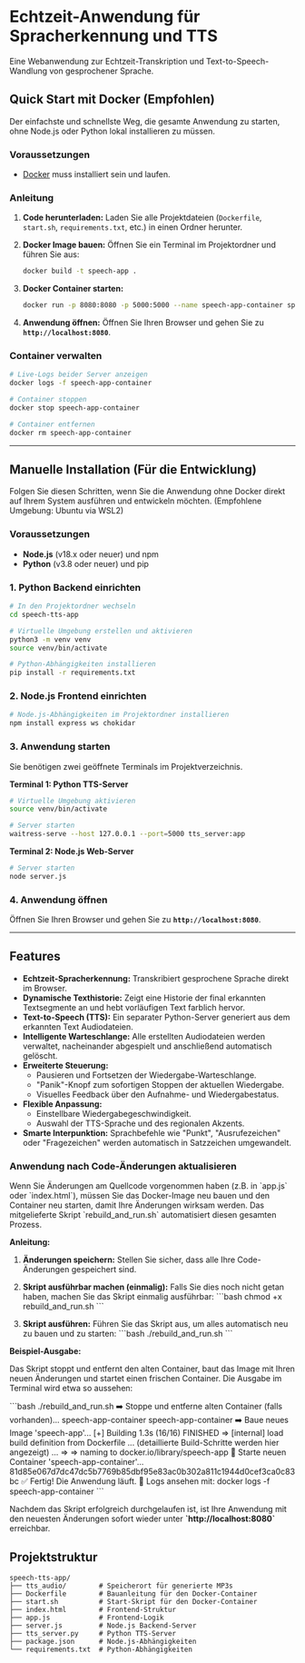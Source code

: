# Echtzeit-Anwendung für Spracherkennung und TTS

Eine Webanwendung zur Echtzeit-Transkription und Text-to-Speech-Wandlung von gesprochener Sprache.

## Quick Start mit Docker (Empfohlen)

Der einfachste und schnellste Weg, die gesamte Anwendung zu starten, ohne Node.js oder Python lokal installieren zu müssen.

### Voraussetzungen
- [Docker](https://www.docker.com/products/docker-desktop/) muss installiert sein und laufen.

### Anleitung
1.  **Code herunterladen:**
    Laden Sie alle Projektdateien (`Dockerfile`, `start.sh`, `requirements.txt`, etc.) in einen Ordner herunter.

2.  **Docker Image bauen:**
    Öffnen Sie ein Terminal im Projektordner und führen Sie aus:
    ```bash
    docker build -t speech-app .
    ```

3.  **Docker Container starten:**
    ```bash
    docker run -p 8080:8080 -p 5000:5000 --name speech-app-container speech-app
    ```

4.  **Anwendung öffnen:**
    Öffnen Sie Ihren Browser und gehen Sie zu **`http://localhost:8080`**.

### Container verwalten
```bash
# Live-Logs beider Server anzeigen
docker logs -f speech-app-container

# Container stoppen
docker stop speech-app-container

# Container entfernen
docker rm speech-app-container
```

---

## Manuelle Installation (Für die Entwicklung)

Folgen Sie diesen Schritten, wenn Sie die Anwendung ohne Docker direkt auf Ihrem System ausführen und entwickeln möchten. (Empfohlene Umgebung: Ubuntu via WSL2)

### Voraussetzungen
- **Node.js** (v18.x oder neuer) und npm
- **Python** (v3.8 oder neuer) und pip

### 1. Python Backend einrichten
```bash
# In den Projektordner wechseln
cd speech-tts-app

# Virtuelle Umgebung erstellen und aktivieren
python3 -m venv venv
source venv/bin/activate

# Python-Abhängigkeiten installieren
pip install -r requirements.txt
```

### 2. Node.js Frontend einrichten
```bash
# Node.js-Abhängigkeiten im Projektordner installieren
npm install express ws chokidar
```

### 3. Anwendung starten
Sie benötigen zwei geöffnete Terminals im Projektverzeichnis.

**Terminal 1: Python TTS-Server**
```bash
# Virtuelle Umgebung aktivieren
source venv/bin/activate

# Server starten
waitress-serve --host 127.0.0.1 --port=5000 tts_server:app
```

**Terminal 2: Node.js Web-Server**
```bash
# Server starten
node server.js
```

### 4. Anwendung öffnen
Öffnen Sie Ihren Browser und gehen Sie zu **`http://localhost:8080`**.

---

## Features

- **Echtzeit-Spracherkennung:** Transkribiert gesprochene Sprache direkt im Browser.
- **Dynamische Texthistorie:** Zeigt eine Historie der final erkannten Textsegmente an und hebt vorläufigen Text farblich hervor.
- **Text-to-Speech (TTS):** Ein separater Python-Server generiert aus dem erkannten Text Audiodateien.
- **Intelligente Warteschlange:** Alle erstellten Audiodateien werden verwaltet, nacheinander abgespielt und anschließend automatisch gelöscht.
- **Erweiterte Steuerung:**
    - Pausieren und Fortsetzen der Wiedergabe-Warteschlange.
    - "Panik"-Knopf zum sofortigen Stoppen der aktuellen Wiedergabe.
    - Visuelles Feedback über den Aufnahme- und Wiedergabestatus.
- **Flexible Anpassung:**
    - Einstellbare Wiedergabegeschwindigkeit.
    - Auswahl der TTS-Sprache und des regionalen Akzents.
- **Smarte Interpunktion:** Sprachbefehle wie "Punkt", "Ausrufezeichen" oder "Fragezeichen" werden automatisch in Satzzeichen umgewandelt.

### Anwendung nach Code-Änderungen aktualisieren

Wenn Sie Änderungen am Quellcode vorgenommen haben (z.B. in \`app.js\` oder \`index.html\`), müssen Sie das Docker-Image neu bauen und den Container neu starten, damit Ihre Änderungen wirksam werden. Das mitgelieferte Skript \`rebuild_and_run.sh\` automatisiert diesen gesamten Prozess.

**Anleitung:**

1.  **Änderungen speichern:** Stellen Sie sicher, dass alle Ihre Code-Änderungen gespeichert sind.

2.  **Skript ausführbar machen (einmalig):**
    Falls Sie dies noch nicht getan haben, machen Sie das Skript einmalig ausführbar:
    \`\`\`bash
    chmod +x rebuild_and_run.sh
    \`\`\`

3.  **Skript ausführen:**
    Führen Sie das Skript aus, um alles automatisch neu zu bauen und zu starten:
    \`\`\`bash
    ./rebuild_and_run.sh
    \`\`\`

**Beispiel-Ausgabe:**

Das Skript stoppt und entfernt den alten Container, baut das Image mit Ihren neuen Änderungen und startet einen frischen Container. Die Ausgabe im Terminal wird etwa so aussehen:

\`\`\`bash
./rebuild_and_run.sh
➡️ Stoppe und entferne alten Container (falls vorhanden)...
speech-app-container
speech-app-container
➡️ Baue neues Image 'speech-app'...
[+] Building 1.3s (16/16) FINISHED
 => [internal] load build definition from Dockerfile
... (detaillierte Build-Schritte werden hier angezeigt) ...
 => => naming to docker.io/library/speech-app
🚀 Starte neuen Container 'speech-app-container'...
81d85e067d7dc47dc5b7769b85dbf95e83ac0b302a811c1944d0cef3ca0c83bc
✅ Fertig! Die Anwendung läuft.
👀 Logs ansehen mit: docker logs -f speech-app-container
\`\`\`

Nachdem das Skript erfolgreich durchgelaufen ist, ist Ihre Anwendung mit den neuesten Änderungen sofort wieder unter **\`http://localhost:8080\`** erreichbar.

## Projektstruktur
```text
speech-tts-app/
├── tts_audio/        # Speicherort für generierte MP3s
├── Dockerfile        # Bauanleitung für den Docker-Container
├── start.sh          # Start-Skript für den Docker-Container
├── index.html        # Frontend-Struktur
├── app.js            # Frontend-Logik
├── server.js         # Node.js Backend-Server
├── tts_server.py     # Python TTS-Server
├── package.json      # Node.js-Abhängigkeiten
└── requirements.txt  # Python-Abhängigkeiten
```
